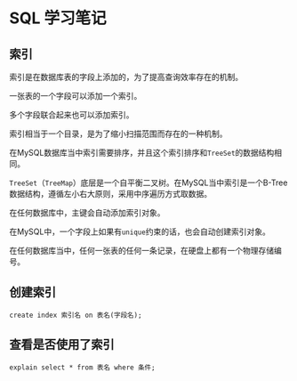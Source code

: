 # SQL 学习笔记

## 索引

索引是在数据库表的字段上添加的，为了提高查询效率存在的机制。

一张表的一个字段可以添加一个索引。

多个字段联合起来也可以添加索引。

索引相当于一个目录，是为了缩小扫描范围而存在的一种机制。

在MySQL数据库当中索引需要排序，并且这个索引排序和`TreeSet`的数据结构相同。

`TreeSet`（`TreeMap`）底层是一个自平衡二叉树。在MySQL当中索引是一个B-Tree数据结构，遵循左小右大原则，采用中序遍历方式取数据。

在任何数据库中，主键会自动添加索引对象。

在MySQL中，一个字段上如果有`unique`约束的话，也会自动创建索引对象。

在任何数据库当中，任何一张表的任何一条记录，在硬盘上都有一个物理存储编号。

## 创建索引

```mysql
create index 索引名 on 表名(字段名);
```

## 查看是否使用了索引

```mysql
explain select * from 表名 where 条件;
```

